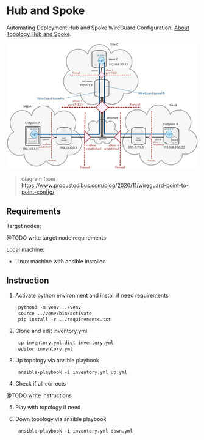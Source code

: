 # Hub and Spoke

Automating Deployment Hub and Spoke WireGuard Configuration. [About Topology Hub and Spoke](https://www.procustodibus.com/blog/2020/11/wireguard-hub-and-spoke-config/).

![diagram](assets/diagram.svg)

> diagram from https://www.procustodibus.com/blog/2020/11/wireguard-point-to-point-config/

## Requirements

Target nodes:

@TODO write target node requirements

Local machine:

- Linux machine with ansible installed

## Instruction

1. Activate python environment and install if need requirements 
        
        python3 -m venv ../venv
        source ../venv/bin/activate
        pip install -r ../requirements.txt

2. Clone and edit inventory.yml

        cp inventory.yml.dist inventory.yml
        editor inventory.yml

3. Up topology via ansible playbook

        ansible-playbook -i inventory.yml up.yml

4. Check if all corrects

@TODO write instructions

5. Play with topology if need

6. Down topology via ansible playbook

        ansible-playbook -i inventory.yml down.yml
